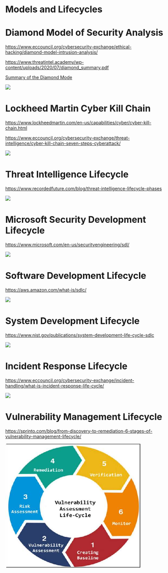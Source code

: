 # Models and Lifecycles

# Diamond Model of Security Analysis

https://www.eccouncil.org/cybersecurity-exchange/ethical-hacking/diamond-model-intrusion-analysis/

https://www.threatintel.academy/wp-content/uploads/2020/07/diamond_summary.pdf

[Summary of the Diamond Mode](./files/diamond_summary.pdf)

![](https://www.socinvestigation.com/wp-content/uploads/2021/09/Extended-model-1.png)

# Lockheed Martin Cyber Kill Chain 


https://www.lockheedmartin.com/en-us/capabilities/cyber/cyber-kill-chain.html

https://www.eccouncil.org/cybersecurity-exchange/threat-intelligence/cyber-kill-chain-seven-steps-cyberattack/


![](https://www.lockheedmartin.com/content/dam/lockheed-martin/rms/photo/cyber/THE-CYBER-KILL-CHAIN-body.png)

# Threat Intelligence Lifecycle


https://www.recordedfuture.com/blog/threat-intelligence-lifecycle-phases

![](https://lh4.googleusercontent.com/BDrSsnKMgLcK9g999BIDNvS9A3f3MVd4rWKWlV2Y5Ofe-12t_EpvDUEwx8mBkz6Y2rZeERQUsZPSt0N8d6b0-rzEWkURHgZZBY_fUx8gZNQP_Y75EjYnrj_V9YUOR1PVa_Ph44fon2PZ07knwg)


# Microsoft Security Development Lifecycle

https://www.microsoft.com/en-us/securityengineering/sdl/

![](https://learn.microsoft.com/en-us/compliance/media/assurance-sdl-process-diagram.png)


# Software Development Lifecycle

https://aws.amazon.com/what-is/sdlc/

![](https://datarob.com/content/images/2019/08/SDLC-stages.png)



# System Development Lifecycle

https://www.nist.gov/publications/system-development-life-cycle-sdlc

![](https://upload.wikimedia.org/wikipedia/commons/7/7e/SDLC-Maintenance-Highlighted.png)



# Incident Response Lifecycle

https://www.eccouncil.org/cybersecurity-exchange/incident-handling/what-is-incident-response-life-cycle/

![](https://www.cynet.com/wp-content/uploads/2019/08/nist-incident-response-process-1.png)

# Vulnerability Management Lifecycle

https://sprinto.com/blog/from-discovery-to-remediation-6-stages-of-vulnerability-management-lifecycle/

![](./files/ulnerability-assessment-life-cycle-EC-Council-2018.png)